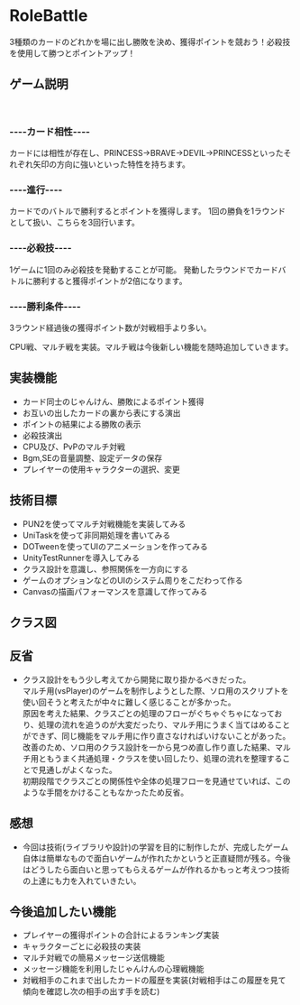 # RoleBattle

3種類のカードのどれかを場に出し勝敗を決め、獲得ポイントを競おう！必殺技を使用して勝つとポイントアップ！
<br>

## ゲーム説明
<br>

 ### ----カード相性----
  カードには相性が存在し、PRINCESS->BRAVE->DEVIL->PRINCESSといったそれぞれ矢印の方向に強いといった特性を持ちます。

### ----進行----
カードでのバトルで勝利するとポイントを獲得します。
1回の勝負を1ラウンドとして扱い、こちらを3回行います。

### ----必殺技----
1ゲームに1回のみ必殺技を発動することが可能。
発動したラウンドでカードバトルに勝利すると獲得ポイントが2倍になります。

### ----勝利条件----
3ラウンド経過後の獲得ポイント数が対戦相手より多い。


CPU戦、マルチ戦を実装。マルチ戦は今後新しい機能を随時追加していきます。

## 実装機能
- カード同士のじゃんけん、勝敗によるポイント獲得
- お互いの出したカードの裏から表にする演出
- ポイントの結果による勝敗の表示
- 必殺技演出
- CPU及び、PvPのマルチ対戦
- Bgm,SEの音量調整、設定データの保存
- プレイヤーの使用キャラクターの選択、変更

## 技術目標
- PUN2を使ってマルチ対戦機能を実装してみる
- UniTaskを使って非同期処理を書いてみる
- DOTweenを使ってUIのアニメーションを作ってみる
- UnityTestRunnerを導入してみる
- クラス設計を意識し、参照関係を一方向にする
- ゲームのオプションなどのUIのシステム周りをこだわって作る
- Canvasの描画パフォーマンスを意識して作ってみる

## クラス図

## 反省
- クラス設計をもう少し考えてから開発に取り掛かるべきだった。<br>マルチ用(vsPlayer)のゲームを制作しようとした際、ソロ用のスクリプトを使い回そうと考えたが中々に難しく感じることが多かった。<br>原因を考えた結果、クラスごとの処理のフローがぐちゃぐちゃになっており、処理の流れを追うのが大変だったり、マルチ用にうまく当てはめることができず、同じ機能をマルチ用に作り直さなければいけないことがあった。<br>改善のため、ソロ用のクラス設計を一から見つめ直し作り直した結果、マルチ用ともうまく共通処理・クラスを使い回したり、処理の流れを整理することで見通しがよくなった。<br>初期段階でクラスごとの関係性や全体の処理フローを見通せていれば、このような手間をかけることもなかったため反省。

## 感想
 - 今回は技術(ライブラリや設計)の学習を目的に制作したが、完成したゲーム自体は簡単なもので面白いゲームが作れたかというと正直疑問が残る。今後はどうしたら面白いと思ってもらえるゲームが作れるかもっと考えつつ技術の上達にも力を入れていきたい。

## 今後追加したい機能
- プレイヤーの獲得ポイントの合計によるランキング実装
- キャラクターごとに必殺技の実装
- マルチ対戦での簡易メッセージ送信機能
- メッセージ機能を利用したじゃんけんの心理戦機能
- 対戦相手のこれまで出したカードの履歴を実装(対戦相手はこの履歴を見て傾向を確認し次の相手の出す手を読む)

